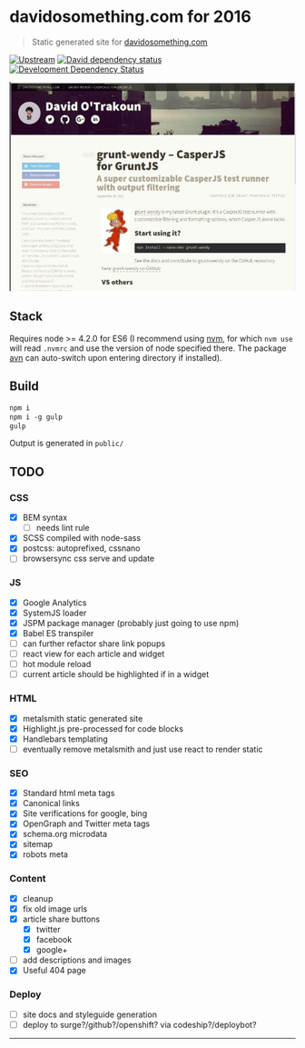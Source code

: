 # davidosomething.com for 2016

> Static generated site for [davidosomething.com](http://davidosomething.com)

[![Upstream][upstreamBadge]][upstreamLink]
[![David dependency status][davidBadge]][davidLink]
[![Development Dependency Status][davidDevBadge]][davidDevLink]

[![screenshot][screenshot]][screenshot]

## Stack

Requires node >= 4.2.0 for ES6 (I recommend using
[nvm](https://github.com/creationix/nvm), for which `nvm use` will
read `.nvmrc` and use the version of node specified there. The package
[avn](https://github.com/wbyoung/avn) can auto-switch upon entering directory if
installed).

## Build

```
npm i
npm i -g gulp
gulp
```

Output is generated in `public/`

## TODO

### CSS

- [x] BEM syntax
    - [ ] needs lint rule
- [x] SCSS compiled with node-sass
- [x] postcss: autoprefixed, cssnano
- [ ] browsersync css serve and update

### JS

- [x] Google Analytics
- [x] SystemJS loader
- [x] JSPM package manager (probably just going to use npm)
- [x] Babel ES transpiler
- [ ] can further refactor share link popups
- [ ] react view for each article and widget
- [ ] hot module reload
- [ ] current article should be highlighted if in a widget

### HTML

- [x] metalsmith static generated site
- [x] Highlight.js pre-processed for code blocks
- [x] Handlebars templating
- [ ] eventually remove metalsmith and just use react to render static

### SEO

- [x] Standard html meta tags
- [x] Canonical links
- [x] Site verifications for google, bing
- [x] OpenGraph and Twitter meta tags
- [x] schema.org microdata
- [x] sitemap
- [x] robots meta

### Content

- [x] cleanup
- [x] fix old image urls
- [x] article share buttons
    - [x] twitter
    - [x] facebook
    - [x] google+
- [ ] add descriptions and images
- [x] Useful 404 page

### Deploy

- [ ] site docs and styleguide generation
- [ ] deploy to surge?/github?/openshift? via codeship?/deploybot?

----

[screenshot]:       https://raw.githubusercontent.com/davidosomething/16.davidosomething.com/dev/meta/screenshot.jpg
[davidBadge]:       https://david-dm.org/davidosomething/16.davidosomething.com.png?theme=shields.io
[davidLink]:        https://david-dm.org/davidosomething/16.davidosomething.com#info=dependencies
[davidDevBadge]:    https://david-dm.org/davidosomething/16.davidosomething.com/dev-status.png?theme=shields.io
[davidDevLink]:     https://david-dm.org/davidosomething/16.davidosomething.com#info=devDependencies
[upstreamBadge]:    https://img.shields.io/badge/upstream-GitHub-lightgrey.svg
[upstreamLink]:     https://github.com/davidosomething/16.davidosomething.com
